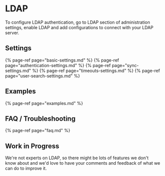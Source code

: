 # LDAP

To configure LDAP authentication, go to LDAP section of administration settings, enable LDAP and add configurations to connect with your LDAP server.

## Settings

{% page-ref page="basic-settings.md" %}
{% page-ref page="authentication-settings.md" %}
{% page-ref page="sync-settings.md" %}
{% page-ref page="timeouts-settings.md" %}
{% page-ref page="user-search-settings.md" %}

## Examples

{% page-ref page="examples.md" %}

## FAQ / Troubleshooting

{% page-ref page="faq.md" %}

## Work in Progress

We're not experts on LDAP, so there might be lots of features we don't know about and we'd love to have your comments and feedback of what we can do to improve it.

